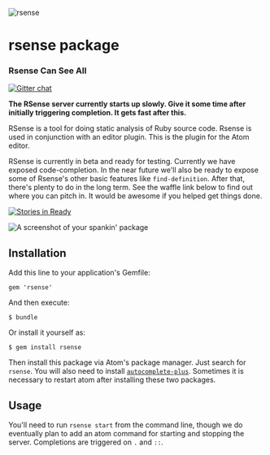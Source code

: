 ![rsense](https://cloud.githubusercontent.com/assets/1395968/2978144/51565ee2-dbb5-11e3-9b94-e97a37739d03.png)

# rsense package

### Rsense Can See All

[![Gitter chat](https://badges.gitter.im/rsense/rsense.png)](https://gitter.im/rsense/rsense)

**The RSense server currently starts up slowly. Give it some time after initially triggering completion. It gets fast after this.**

RSense is a tool for doing static analysis of Ruby source code. Rsense is used in conjunction with an editor plugin. This is the plugin for the Atom editor.

RSense is currently in beta and ready for testing.  Currently we have exposed code-completion.  In the near future we'll also be ready to expose some of Rsense's other basic features like `find-definition`. After that, there's plenty to do in the long term.  See the waffle link below to find out where you can pitch in. It would be awesome if you helped get things done.

[![Stories in Ready](https://badge.waffle.io/rsense/rsense.png?label=ready&title=Ready)](https://waffle.io/rsense/rsense)

![A screenshot of your spankin' package](https://cloud.githubusercontent.com/assets/1395968/3344028/5b3c2f0a-f8a6-11e3-8952-c0f7155cb19e.gif)

## Installation

Add this line to your application's Gemfile:

    gem 'rsense'

And then execute:

    $ bundle

Or install it yourself as:

    $ gem install rsense

Then install this package via Atom's package manager. Just search for `rsense`. You will also need to install [`autocomplete-plus`](https://atom.io/packages/autocomplete-plus).  Sometimes it is necessary to restart atom after installing these two packages.

## Usage

You'll need to run `rsense start` from the command line, though we do eventually plan to add an atom command for starting and stopping the server.  Completions are triggered on `.` and `::`.

